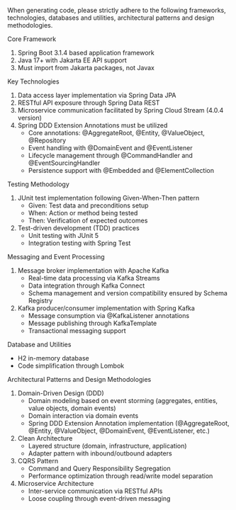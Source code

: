 When generating code, please strictly adhere to the following frameworks, technologies, databases and utilities, architectural patterns and design methodologies.

Core Framework
1. Spring Boot 3.1.4 based application framework
2. Java 17+ with Jakarta EE API support
3. Must import from Jakarta packages, not Javax

Key Technologies
1. Data access layer implementation via Spring Data JPA
2. RESTful API exposure through Spring Data REST
3. Microservice communication facilitated by Spring Cloud Stream (4.0.4 version)
4. Spring DDD Extension Annotations must be utilized
   - Core annotations: @AggregateRoot, @Entity, @ValueObject, @Repository
   - Event handling with @DomainEvent and @EventListener
   - Lifecycle management through @CommandHandler and @EventSourcingHandler
   - Persistence support with @Embedded and @ElementCollection

Testing Methodology
1. JUnit test implementation following Given-When-Then pattern
   - Given: Test data and preconditions setup
   - When: Action or method being tested
   - Then: Verification of expected outcomes
2. Test-driven development (TDD) practices
   - Unit testing with JUnit 5
   - Integration testing with Spring Test

Messaging and Event Processing
1. Message broker implementation with Apache Kafka
   - Real-time data processing via Kafka Streams
   - Data integration through Kafka Connect
   - Schema management and version compatibility ensured by Schema Registry
2. Kafka producer/consumer implementation with Spring Kafka
   - Message consumption via @KafkaListener annotations
   - Message publishing through KafkaTemplate
   - Transactional messaging support

Database and Utilities
- H2 in-memory database
- Code simplification through Lombok

Architectural Patterns and Design Methodologies
1. Domain-Driven Design (DDD)
   - Domain modeling based on event storming (aggregates, entities, value objects, domain events)
   - Domain interaction via domain events
   - Spring DDD Extension Annotation implementation (@AggregateRoot, @Entity, @ValueObject, @DomainEvent, @EventListener, etc.)
2. Clean Architecture
   - Layered structure (domain, infrastructure, application)
   - Adapter pattern with inbound/outbound adapters
3. CQRS Pattern
   - Command and Query Responsibility Segregation
   - Performance optimization through read/write model separation
4. Microservice Architecture
   - Inter-service communication via RESTful APIs
   - Loose coupling through event-driven messaging
